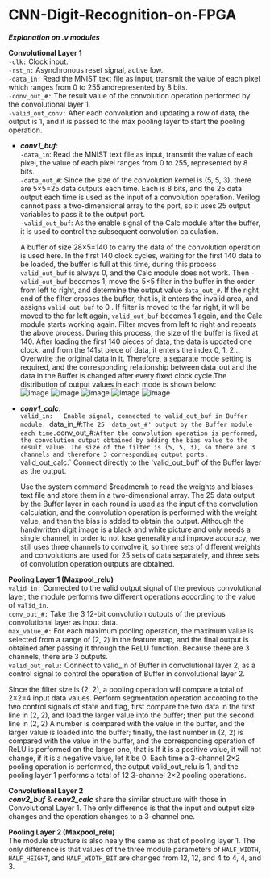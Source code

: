 # CNN-Digit-Recognition-on-FPGA
**_Explanation on .v modules_** 
  
**Convolutional Layer 1**  
`-clk:` Clock input.  
`-rst_n:` Asynchronous reset signal, active low.  
`-data_in:` Read the MNIST text file as input, transmit the value of each pixel which ranges from 0 to 255 andrepresented by 8 bits.  
`-conv_out_#:` The result value of the convolution operation performed by the convolutional layer 1.  
`-valid_out_conv:` After each convolution and updating a row of data, the output is 1, and it is passed to the max pooling layer to start the pooling operation.  
  * **_conv1_buf_**:  
`-data_in`: Read the MNIST text file as input, transmit the value of each pixel, the value of each pixel ranges from 0 to 255, represented by 8 bits.  
`-data_out_#`: Since the size of the convolution kernel is (5, 5, 3), there are 5×5=25 data outputs each time. Each is 8 bits, and the 25 data output each time is used as the input of a convolution operation. Verilog cannot pass a two-dimensional array to the port, so it uses 25 output variables to pass it to the output port.  
`-valid_out_buf`: As the enable signal of the Calc module after the buffer, it is used to control the subsequent convolution calculation.  

    A buffer of size 28×5=140 to carry the data of the convolution operation is used here. In the first 140 clock cycles, waiting for the first 140 data to be loaded, the buffer is full at this time, during this process `-valid_out_buf` is always 0, and the Calc module does not work. Then `-valid_out_buf` becomes 1, move the 5×5 filter in the buffer in the order from left to right, and determine the output value `data_out_#`. If the right end of the filter crosses the buffer, that is, it enters the invalid area, and assigns `valid_out_buf` to 0 . If filter is moved to the far right, it will be moved to the far left again, `valid_out_buf` becomes 1 again, and the Calc module starts working again. Filter moves from left to right and repeats the above process. During this process, the size of the buffer is fixed at 140. After loading the first 140 pieces of data, the data is updated one clock, and from the 141st piece of data, it enters the index 0, 1, 2... Overwrite the original data in it. Therefore, a separate mode setting is required, and the corresponding relationship between data_out and the data in the Buffer is changed after every fixed clock cycle.The distribution of output values in each mode is shown below:     
  ![image](https://user-images.githubusercontent.com/114987225/196122331-b5987db3-b380-4521-adab-46e2bf88e8a0.png)
  ![image](https://user-images.githubusercontent.com/114987225/196122359-acab712a-b702-470f-8425-f10310ff344f.png)
  ![image](https://user-images.githubusercontent.com/114987225/196122373-aa2aed26-59cb-4b1f-8497-d74ffcc2043e.png)
  ![image](https://user-images.githubusercontent.com/114987225/196122386-935e56c1-96af-4ed6-8889-e55ca820853e.png)
  ![image](https://user-images.githubusercontent.com/114987225/196122412-76ff0154-02db-4937-b13d-5d4ca17f84b8.png)
  
  * **_conv1_calc_**:   
`valid_in:   Enable signal, connected to valid_out_buf in Buffer module.
`data_in_#:` The 25 'data_out_#' output by the Buffer module each time.
`conv_out_#:` After the convolution operation is performed, the convolution output obtained by adding the bias value to the result value. The size of the filter is (5, 5, 3), so there are 3 channels and therefore 3 corresponding output ports. 
`valid_out_calc:` Connect directly to the 'valid_out_buf' of the Buffer layer as the output.

     Use the system command $readmemh to read the weights and biases text file and store them in a two-dimensional array. The 25 data output by the Buffer layer in each round is used as the input of the convolution calculation, and the convolution operation is performed with the weight value, and then the bias is added to obtain the output. Although the handwritten digit image is a black and white picture and only needs a single channel, in order to not lose generality and improve accuracy, we still uses three channels to convolve it, so three sets of different weights and convolutions are used for 25 sets of data separately, and three sets of convolution operation outputs are obtained.
     
**Pooling Layer 1 (Maxpool_relu)**  
`valid_in:` Connected to the valid output signal of the previous convolutional layer, the module performs two different operations according to the value of `valid_in`.  
`conv_out_#:` Take the 3 12-bit convolution outputs of the previous convolutional layer as input data.  
`max_value_#:` For each maximum pooling operation, the maximum value is selected from a range of (2, 2) in the feature map, and the final output is obtained after passing it through the ReLU function. Because there are 3 channels, there are 3 outputs.  
`valid_out_relu:` Connect to valid_in of Buffer in convolutional layer 2, as a control signal to control the operation of Buffer in convolutional layer 2.  

   Since the filter size is (2, 2), a pooling operation will compare a total of 2×2=4 input data values. Perform segmentation operation according to the two control signals of state and flag, first compare the two data in the first line in (2, 2), and load the larger value into the buffer; then put the second line in (2, 2) A number is compared with the value in the buffer, and the larger value is loaded into the buffer; finally, the last number in (2, 2) is compared with the value in the buffer, and the corresponding operation of ReLU is performed on the larger one, that is If it is a positive value, it will not change, if it is a negative value, let it be 0. Each time a 3-channel 2×2 pooling operation is performed, the output valid_out_relu is 1, and the pooling layer 1 performs a total of 12 3-channel 2×2 pooling operations.

**Convolutional Layer 2**  
    **_conv2_buf_** & **_conv2_calc_** share the similar structure with those in Convolutional Layer 1. The only difference is that the input and output size changes and the operation changes to a 3-channel one.

**Pooling Layer 2 (Maxpool_relu)**  
The module structure is also nealy the same as that of pooling layer 1. The only difference is that values of the three module parameters of `HALF_WIDTH`, `HALF_HEIGHT`, and `HALF_WIDTH_BIT` are changed from 12, 12, and 4 to 4, 4, and 3.  
